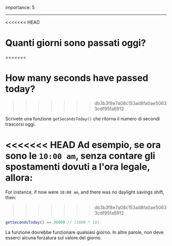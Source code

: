 importance: 5

---

<<<<<<< HEAD
# Quanti giorni sono passati oggi?
=======
# How many seconds have passed today?
>>>>>>> db3b3f8e7a08c153ad8fa0ae50633cdf95fa8912

Scrivete una funzione `getSecondsToday()` che ritorna il numero di secondi trascorsi oggi.

<<<<<<< HEAD
Ad esempio, se ora sono le `10:00 am`, senza contare gli spostamenti dovuti a l'ora legale, allora:
=======
For instance, if now were `10:00 am`, and there was no daylight savings shift, then:
>>>>>>> db3b3f8e7a08c153ad8fa0ae50633cdf95fa8912

```js
getSecondsToday() == 36000 // (3600 * 10)
```

La funzione dovrebbe funzionare qualsiasi giorno. In altre parole, non deve esserci alcuna forzatura sul valore del giorno.
